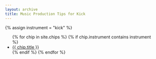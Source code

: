 ```yaml
---
layout: archive
title: Music Production Tips for Kick
---
```

{% assign instrument = "kick" %}
<ul>
{% for chip in site.chips %}
  {% if chip.instrument contains instrument %}
  <li><a href="{{ chip.url }}">{{ chip.title }}</a></li>
  {% endif %}
{% endfor %}
</ul>
